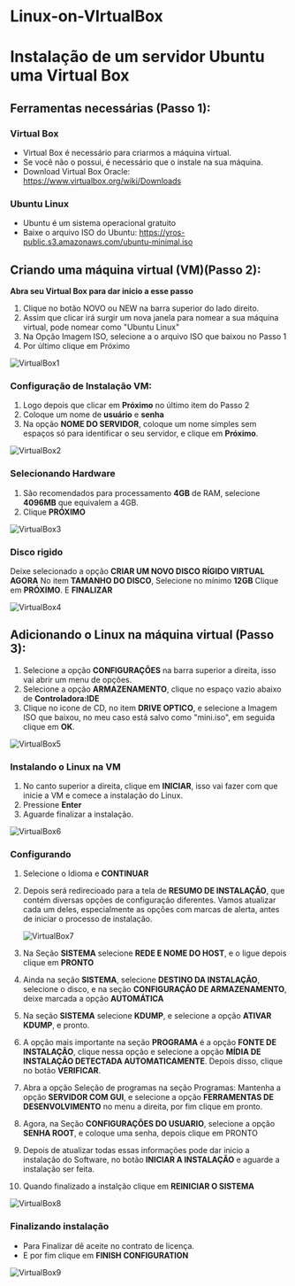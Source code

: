 # Linux-on-VIrtualBox

# Instalação de um servidor Ubuntu uma Virtual Box

## Ferramentas necessárias (Passo 1):

### Virtual Box
- Virtual Box é necessário para criarmos a máquina virtual.
- Se você não o possui, é necessário que o instale na sua máquina.
- Download Virtual Box Oracle: https://www.virtualbox.org/wiki/Downloads

### Ubuntu Linux
- Ubuntu é um sistema operacional gratuito
- Baixe o arquivo ISO do Ubuntu: https://yros-public.s3.amazonaws.com/ubuntu-minimal.iso


## Criando uma máquina virtual (VM)(Passo 2):
**Abra seu Virtual Box para dar inicio a esse passo**

1. Clique no botão NOVO ou NEW na barra superior do lado direito.
2. Assim que clicar irá surgir um nova janela para nomear a sua máquina virtual, pode nomear como "Ubuntu Linux"
3. Na Opção Imagem ISO, selecione a o arquivo ISO que baixou no Passo 1
4. Por último clique em Próximo

![VirtualBox1](https://github.com/1saacYves/Linux-on-VIrtualBox/assets/170655155/4147de08-3db1-4f35-8508-90b26f37cb30)

### Configuração de Instalação VM:
1. Logo depois que clicar em **Próximo** no último item do Passo 2
2. Coloque um nome de **usuário** e **senha**
3. Na opção **NOME DO SERVIDOR**, coloque um nome simples sem espaços só para identificar o seu servidor, e clique em **Próximo**.

![VirtualBox2](https://github.com/1saacYves/Linux-on-VIrtualBox/assets/170655155/7141da90-635a-49ef-9a1e-78005c88de92)

### Selecionando Hardware
1. São recomendados para processamento **4GB** de RAM, selecione **4096MB** que equivalem a 4GB.
2. Clique **PRÓXIMO**

![VirtualBox3](https://github.com/1saacYves/Linux-on-VIrtualBox/assets/170655155/d34b93ac-2e38-49b4-8c7a-e076dc4cb3bc)

### Disco rigido
Deixe selecionado a opção **CRIAR UM NOVO DISCO RÍGIDO VIRTUAL AGORA**
No item **TAMANHO DO DISCO**, Selecione no mínimo **12GB**
Clique em **PRÓXIMO**.
E **FINALIZAR**

![VirtualBox4](https://github.com/1saacYves/Linux-on-VIrtualBox/assets/170655155/5471f4bc-3ac8-48d0-a821-8909672c3b03)

## Adicionando o Linux na máquina virtual (Passo 3):

1. Selecione a opção **CONFIGURAÇÕES** na barra superior a direita, isso vai abrir um menu de opções.
2. Selecione a opção **ARMAZENAMENTO**, clique no espaço vazio abaixo de **Controladora:IDE**
3. Clique no icone de CD, no item **DRIVE OPTICO**, e selecione a Imagem ISO que baixou, no meu caso está salvo como "mini.iso", em seguida clique em **OK**.

![VirtualBox5](https://github.com/1saacYves/Linux-on-VIrtualBox/assets/170655155/d97ae85b-1500-4731-9da0-560e9ebbcc6a)

### Instalando o Linux na VM
1. No canto superior a direita, clique em **INICIAR**, isso vai fazer com que inicie a VM e comece a instalação do Linux.
2. Pressione **Enter**
3. Aguarde finalizar a instalação.

![VirtualBox6](https://github.com/1saacYves/Linux-on-VIrtualBox/assets/170655155/992abdf5-0c0c-4d5d-bd67-86dee30055bd)

### Configurando
1. Selecione o Idioma e **CONTINUAR**
2. Depois será redirecioado para a tela de **RESUMO DE INSTALAÇÃO**, que contém diversas opções de configuração diferentes. Vamos atualizar cada um deles, especialmente as opções com marcas de alerta, antes de iniciar o processo de instalação.

   ![VirtualBox7](https://github.com/1saacYves/Linux-on-VIrtualBox/assets/170655155/8ae92783-2340-4839-863d-9f1ed16511ba)

4. Na Seção **SISTEMA** selecione **REDE E NOME DO HOST**, e o ligue depois clique em **PRONTO**
5. Ainda na seção **SISTEMA**, selecione **DESTINO DA INSTALAÇÃO**, selecione o disco, e na seção **CONFIGURAÇÃO DE ARMAZENAMENTO**, deixe marcada a opção **AUTOMÁTICA**
6. Na seção **SISTEMA** selecione **KDUMP**, e selecione a opção **ATIVAR KDUMP**, e pronto.
7. A opção mais importante na seção **PROGRAMA** é a opção **FONTE DE INSTALAÇÃO**, clique nessa opção e selecione a opção **MÍDIA DE INSTALAÇÃO DETECTADA AUTOMATICAMENTE**. Depois disso, clique no botão **VERIFICAR**.
8. Abra a opção Seleção de programas na seção Programas:
   Mantenha a opção **SERVIDOR COM GUI**, e selecione a opção **FERRAMENTAS DE DESENVOLVIMENTO** no menu a direita, por fim clique em pronto.
9. Agora, na Seção **CONFIGURAÇÕES DO USUARIO**, selecione a opção **SENHA ROOT**, e coloque uma senha, depois clique em PRONTO
10. Depois de atualizar todas essas informações pode dar inicio a instalação do Software, no botão **INICIAR A INSTALAÇÃO** e aguarde a instalação ser feita.
11. Quando finalizado a instalção clique em **REINICIAR O SISTEMA**

![VirtualBox8](https://github.com/1saacYves/Linux-on-VIrtualBox/assets/170655155/d86e8ded-2281-40ed-a37b-8f5a6e2c6db2)

### Finalizando instalação
- Para Finalizar dê aceite no contrato de licença.
- E por fim clique em **FINISH CONFIGURATION**

![VirtualBox9](https://github.com/1saacYves/Linux-on-VIrtualBox/assets/170655155/680cf450-eaaa-43cf-bc32-ab0ba5f31d10)